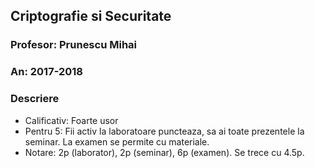 ## Criptografie si Securitate
### Profesor: Prunescu Mihai
### An: 2017-2018
### Descriere
* Calificativ: Foarte usor
* Pentru 5: Fii activ la laboratoare puncteaza, sa ai toate prezentele la seminar. La examen se permite cu materiale.
* Notare: 2p (laborator), 2p (seminar), 6p (examen). Se trece cu 4.5p.